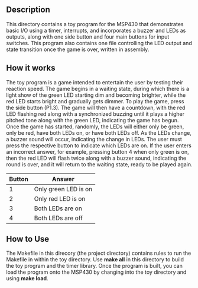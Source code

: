 ## Description
This directory contains a toy program for the MSP430 that demonstrates basic I/O using a timer, interrupts, and incorporates a buzzer and LEDs as outputs, along with one side button and four main buttons for input switches. This program also contains one file controlling the LED output and state transition once the game is over, written in assembly. 

## How it works

The toy program is a game intended to entertain the user by testing their reaction speed. The game begins in a waiting state, during which there is a light show of the green LED starting dim and becoming brighter, while the red LED starts bright and gradually gets dimmer. To play the game, press the side button (P1.3). The game will then have a countdown, with the red LED flashing red along with a synchronized buzzing until it plays a higher pitched tone along with the green LED, indicating the game has begun. Once the game has started, randomly, the LEDs will either only be green, only be red, have both LEDs on, or have both LEDs off. As the LEDs change, a buzzer sound will occur, indicating the change in LEDs. The user must press the respective button to indicate which LEDs are on. If the user enters an incorrect answer, for example, pressing button 4 when only green is on, then the red LED will flash twice along with a buzzer sound, indicating the round is over, and it will return to the waiting state, ready to be played again.

Button  | Answer
------- | -----------
1       | Only green LED is on
2       | Only red LED is on
3       | Both LEDs are on
4       | Both LEDs are off


## How to Use

The Makefile in this direcory (the project directory) contains rules to run the Makefile in within the toy directory. Use **make all** in this directory to build the toy program and the timer library. Once the program is built, you can load the program onto the MSP430 by changing into the toy directory and using **make load**.

